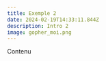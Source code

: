 ```yaml
---
title: Exemple 2
date: 2024-02-19T14:33:11.844Z
description: Intro 2
image: gopher_moi.png
---
```

Contenu